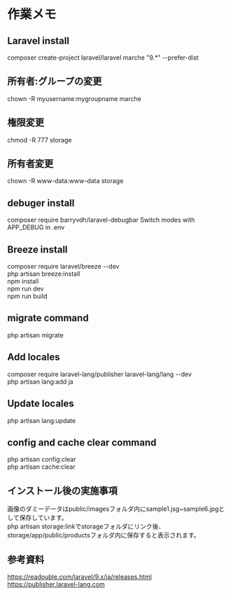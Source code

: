 # 作業メモ

## Laravel install

composer create-project laravel/laravel marche "9.*" --prefer-dist

## 所有者:グループの変更

chown -R myusername:mygroupname marche

## 権限変更

chmod -R 777 storage

## 所有者変更

chown -R www-data:www-data storage

## debuger install

composer require barryvdh/laravel-debugbar
Switch modes with APP_DEBUG in .env

## Breeze install

composer require laravel/breeze --dev  
php artisan breeze:install  
npm install  
npm run dev  
npm run build  

## migrate command

php artisan migrate

## Add locales

composer require laravel-lang/publisher laravel-lang/lang --dev  
php artisan lang:add ja

## Update locales

php artisan lang:update

## config and cache clear command

php artisan config:clear  
php artisan cache:clear

## インストール後の実施事項

画像のダミーデータはpublic/imagesフォルダ内にsample1.jsg~sample6.jpgとして保存しています。  
php artisan storage:linkでstorageフォルダにリンク後、storage/app/public/productsフォルダ内に保存すると表示されます。

## 参考資料

<https://readouble.com/laravel/9.x/ja/releases.html>  
<https://publisher.laravel-lang.com>
